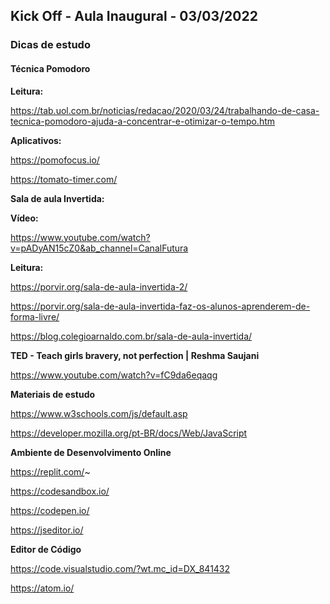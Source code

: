 ## Kick Off - Aula Inaugural - 03/03/2022

### Dicas de estudo

#### Técnica Pomodoro

**Leitura:**

https://tab.uol.com.br/noticias/redacao/2020/03/24/trabalhando-de-casa-tecnica-pomodoro-ajuda-a-concentrar-e-otimizar-o-tempo.htm

**Aplicativos:**

https://pomofocus.io/

https://tomato-timer.com/

**Sala de aula Invertida:**

**Vídeo:**

https://www.youtube.com/watch?v=pADyAN15cZ0&ab_channel=CanalFutura

**Leitura:**

https://porvir.org/sala-de-aula-invertida-2/

https://porvir.org/sala-de-aula-invertida-faz-os-alunos-aprenderem-de-forma-livre/

https://blog.colegioarnaldo.com.br/sala-de-aula-invertida/

**TED - Teach girls bravery, not perfection | Reshma Saujani**

https://www.youtube.com/watch?v=fC9da6eqaqg

**Materiais de estudo**

https://www.w3schools.com/js/default.asp

https://developer.mozilla.org/pt-BR/docs/Web/JavaScript

**Ambiente de Desenvolvimento Online**

https://replit.com/~

https://codesandbox.io/

https://codepen.io/

https://jseditor.io/

**Editor de Código**

https://code.visualstudio.com/?wt.mc_id=DX_841432

https://atom.io/
